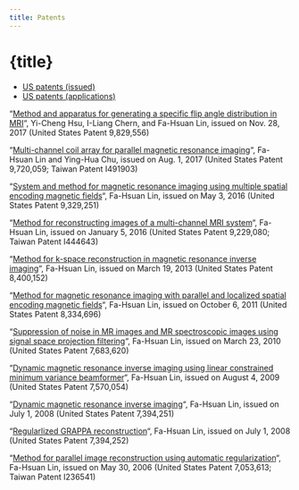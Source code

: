 ```yaml
---
title: Patents
---
```


# {title}

*   [US patents (issued)](http://patft.uspto.gov/netacgi/nph-Parser?Sect1=PTO2&Sect2=HITOFF&p=1&u=%2Fnetahtml%2FPTO%2Fsearch-bool.html&r=0&f=S&l=50&TERM1=fa-hsuan&FIELD1=INNM&co1=AND&TERM2=&FIELD2=&d=PTXT)
*   [US patents (applications)](http://appft.uspto.gov/netacgi/nph-Parser?Sect1=PTO2&Sect2=HITOFF&p=1&u=%2Fnetahtml%2FPTO%2Fsearch-bool.html&r=0&f=S&l=50&TERM1=fa-hsuan&FIELD1=IN&co1=AND&TERM2=&FIELD2=&d=PG01)

“[Method and apparatus for generating a specific flip angle distribution in MRI](http://linbrainlab.org/wp-content/uploads/pat9829556-1.pdf)“, Yi-Cheng Hsu, I-Liang Chern, and Fa-Hsuan Lin, issued on Nov. 28, 2017 (United States Patent 9,829,556)

“[Multi-channel coil array for parallel magnetic resonance imaging](http://linbrainlab.org/wp-content/uploads/pat9720059-1.pdf)“, Fa-Hsuan Lin and Ying-Hua Chu, issued on Aug. 1, 2017 (United States Patent 9,720,059; Taiwan Patent I491903)

“[System and method for magnetic resonance imaging using multiple spatial encoding magnetic fields](http://linbrainlab.org/wp-content/uploads/pat9329251-1.pdf)“, Fa-Hsuan Lin, issued on May 3, 2016 (United States Patent 9,329,251)

“[Method for reconstructing images of a multi-channel MRI system](http://linbrainlab.org/wp-content/uploads/US9229080B2-1.pdf)“, Fa-Hsuan Lin, issued on January 5, 2016 (United States Patent 9,229,080; Taiwan Patent I444643)

“[Method for k-space reconstruction in magnetic resonance inverse imaging](http://linbrainlab.org/wp-content/uploads/patent_kini_8400152-1.pdf)“, Fa-Hsuan Lin, issued on March 19, 2013 (United States Patent 8,400,152)

“[Method for magnetic resonance imaging with parallel and localized spatial encoding magnetic fields](http://linbrainlab.org/wp-content/uploads/patent_patloc_8334696-1.pdf)“, Fa-Hsuan Lin, issued on October 6, 2011 (United States Patent 8,334,696)

“[Suppression of noise in MR images and MR spectroscopic images using signal space projection filtering](http://linbrainlab.org/wp-content/uploads/patent_ssp_7683620-1.pdf)“, Fa-Hsuan Lin, issued on March 23, 2010 (United States Patent 7,683,620)

“[Dynamic magnetic resonance inverse imaging using linear constrained minimum variance beamformer](http://linbrainlab.org/wp-content/uploads/patent_ini_lcmv_7570054-1.pdf)“, Fa-Hsuan Lin, issued on August 4, 2009 (United States Patent 7,570,054)

“[Dynamic magnetic resonance inverse imaging](http://linbrainlab.org/wp-content/uploads/patent_ini_pat7394251-1.pdf)“, Fa-Hsuan Lin, issued on July 1, 2008 (United States Patent 7,394,251)

“[Regularlized GRAPPA reconstruction](http://linbrainlab.org/wp-content/uploads/patent_regularized_grappa_pat7394252-1.pdf)“, Fa-Hsuan Lin, issued on July 1, 2008 (United States Patent 7,394,252)

“[Method for parallel image reconstruction using automatic regularization](http://linbrainlab.org/wp-content/uploads/patent_reg_7053613-1.pdf)“, Fa-Hsuan Lin, issued on May 30, 2006 (United States Patent 7,053,613; Taiwan Patent I236541)
